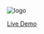 ![logo](https://github.com/Laoode/Template_Portofolio/blob/main/Overview.png)

<p><a href="https://laoode.github.io/Template_Portofolio/">Live Demo</a></p>
